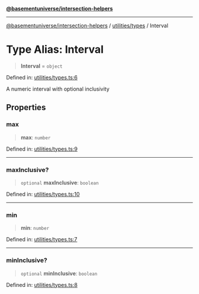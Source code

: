 [**@basementuniverse/intersection-helpers**](../../../README.md)

***

[@basementuniverse/intersection-helpers](../../../README.md) / [utilities/types](../README.md) / Interval

# Type Alias: Interval

> **Interval** = `object`

Defined in: [utilities/types.ts:6](https://github.com/basementuniverse/intersection-helpers/blob/39011b43f2fd5dca5c24f1c152bb983bef87ec23/src/utilities/types.ts#L6)

A numeric interval with optional inclusivity

## Properties

### max

> **max**: `number`

Defined in: [utilities/types.ts:9](https://github.com/basementuniverse/intersection-helpers/blob/39011b43f2fd5dca5c24f1c152bb983bef87ec23/src/utilities/types.ts#L9)

***

### maxInclusive?

> `optional` **maxInclusive**: `boolean`

Defined in: [utilities/types.ts:10](https://github.com/basementuniverse/intersection-helpers/blob/39011b43f2fd5dca5c24f1c152bb983bef87ec23/src/utilities/types.ts#L10)

***

### min

> **min**: `number`

Defined in: [utilities/types.ts:7](https://github.com/basementuniverse/intersection-helpers/blob/39011b43f2fd5dca5c24f1c152bb983bef87ec23/src/utilities/types.ts#L7)

***

### minInclusive?

> `optional` **minInclusive**: `boolean`

Defined in: [utilities/types.ts:8](https://github.com/basementuniverse/intersection-helpers/blob/39011b43f2fd5dca5c24f1c152bb983bef87ec23/src/utilities/types.ts#L8)
